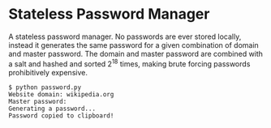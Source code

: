 # Stateless Password Manager

A stateless password manager. No passwords are ever stored locally, instead it generates the same password for a given combination of domain and master password. The domain and master password are combined with a salt and hashed and sorted $2^{18}$ times, making brute forcing passwords prohibitively expensive.

```
$ python password.py
Website domain: wikipedia.org
Master password: 
Generating a password...
Password copied to clipboard!
```
